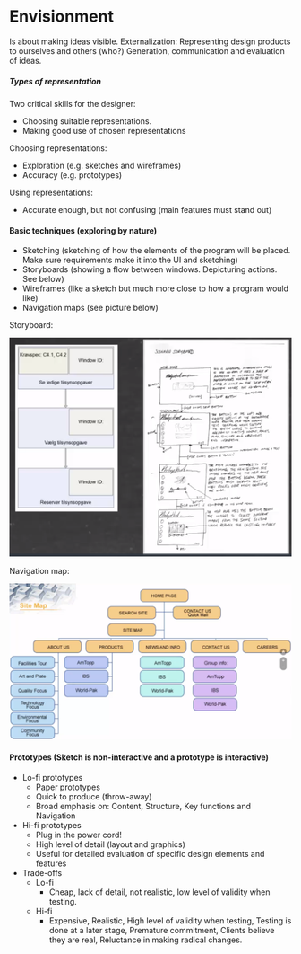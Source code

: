 # Envisionment

Is about making ideas visible. Externalization: Representing design products to ourselves and others (who?) Generation, communication and evaluation of ideas.

##### Types of representation

Two critical skills for the designer:

- Choosing suitable representations.
- Making good use of chosen representations

Choosing representations:

- Exploration (e.g. sketches and wireframes)
- Accuracy (e.g. prototypes)

Using representations:

- Accurate enough, but not confusing (main features must stand out)

#### Basic techniques (exploring by nature)

- Sketching (sketching of how the elements of the program will be placed. Make sure requirements make it into the UI and sketching)
- Storyboards (showing a flow between windows. Depicturing actions. See below)
- Wireframes (like a sketch but much more close to how a program would like)
- Navigation maps (see picture below)

Storyboard:

![](.\img\8.png)

Navigation map:

![](.\img\9.png)

#### Prototypes (Sketch is non-interactive and a prototype is interactive)

- Lo-fi prototypes
  - Paper prototypes
  - Quick to produce (throw-away)
  - Broad emphasis on: Content, Structure, Key functions and Navigation
- Hi-fi prototypes
  - Plug in the power cord!
  - High level of detail (layout and graphics)
  - Useful for detailed evaluation of specific design elements and features
- Trade-offs
  - Lo-fi
    - Cheap, lack of detail, not realistic, low level of validity when testing.
  - Hi-fi
    - Expensive, Realistic, High level of validity when testing, Testing is done at a later stage, Premature commitment, Clients believe they are real, Reluctance in making radical changes.

